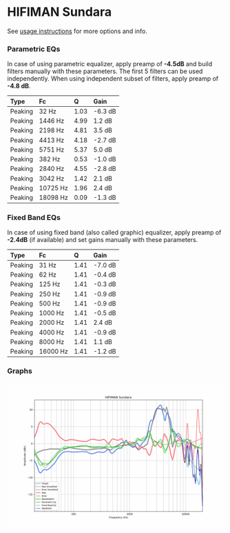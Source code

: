 # HIFIMAN Sundara
See [usage instructions](https://github.com/jaakkopasanen/AutoEq#usage) for more options and info.

### Parametric EQs
In case of using parametric equalizer, apply preamp of **-4.5dB** and build filters manually
with these parameters. The first 5 filters can be used independently.
When using independent subset of filters, apply preamp of **-4.8 dB**.

| Type    | Fc       |    Q | Gain    |
|:--------|:---------|:-----|:--------|
| Peaking | 32 Hz    | 1.03 | -6.3 dB |
| Peaking | 1446 Hz  | 4.99 | 1.2 dB  |
| Peaking | 2198 Hz  | 4.81 | 3.5 dB  |
| Peaking | 4413 Hz  | 4.18 | -2.7 dB |
| Peaking | 5751 Hz  | 5.37 | 5.0 dB  |
| Peaking | 382 Hz   | 0.53 | -1.0 dB |
| Peaking | 2840 Hz  | 4.55 | -2.8 dB |
| Peaking | 3042 Hz  | 1.42 | 2.1 dB  |
| Peaking | 10725 Hz | 1.96 | 2.4 dB  |
| Peaking | 18098 Hz | 0.09 | -1.3 dB |

### Fixed Band EQs
In case of using fixed band (also called graphic) equalizer, apply preamp of **-2.4dB**
(if available) and set gains manually with these parameters.

| Type    | Fc       |    Q | Gain    |
|:--------|:---------|:-----|:--------|
| Peaking | 31 Hz    | 1.41 | -7.0 dB |
| Peaking | 62 Hz    | 1.41 | -0.4 dB |
| Peaking | 125 Hz   | 1.41 | -0.3 dB |
| Peaking | 250 Hz   | 1.41 | -0.9 dB |
| Peaking | 500 Hz   | 1.41 | -0.9 dB |
| Peaking | 1000 Hz  | 1.41 | -0.5 dB |
| Peaking | 2000 Hz  | 1.41 | 2.4 dB  |
| Peaking | 4000 Hz  | 1.41 | -0.9 dB |
| Peaking | 8000 Hz  | 1.41 | 1.1 dB  |
| Peaking | 16000 Hz | 1.41 | -1.2 dB |

### Graphs
![](./HIFIMAN%20Sundara.png)